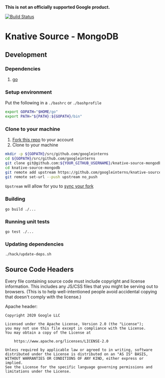**This is not an officially supported Google product.**

[![Build Status](https://travis-ci.org/googleinterns/knative-source-mongodb.svg?branch=master)](https://travis-ci.org/googleinterns/knative-source-mongodb)

# Knative Source - MongoDB

## Development

### Dependencies

1. [go](https://golang.org/doc/install)

### Setup environment

Put the following in a `./bashrc` or `./bashprofile`

```sh
export GOPATH="$HOME/go"
export PATH="${PATH}:${GOPATH}/bin"
```

### Clone to your machine

1. [Fork this repo](https://help.github.com/articles/fork-a-repo/) to your account
2. Clone to your machine

```sh
mkdir -p ${GOPATH}/src/github.com/googleinterns
cd ${GOPATH}/src/github.com/googleinterns
git clone git@github.com:${YOUR_GITHUB_USERNAME}/knative-source-mongodb.git
cd knative-source-mongodb
git remote add upstream https://github.com/googleinterns/knative-source-mongodb.git
git remote set-url --push upstream no_push
```

`Upstream` will allow for you to [sync your fork](https://help.github.com/articles/syncing-a-fork/)

### Building

`go build ./...`

### Running unit tests

`go test ./...`

### Updating dependencies

`./hack/update-deps.sh`

## Source Code Headers

Every file containing source code must include copyright and license
information. This includes any JS/CSS files that you might be serving out to
browsers. (This is to help well-intentioned people avoid accidental copying that
doesn't comply with the license.)

Apache header:

    Copyright 2020 Google LLC

    Licensed under the Apache License, Version 2.0 (the "License");
    you may not use this file except in compliance with the License.
    You may obtain a copy of the License at

        https://www.apache.org/licenses/LICENSE-2.0

    Unless required by applicable law or agreed to in writing, software
    distributed under the License is distributed on an "AS IS" BASIS,
    WITHOUT WARRANTIES OR CONDITIONS OF ANY KIND, either express or implied.
    See the License for the specific language governing permissions and
    limitations under the License.
